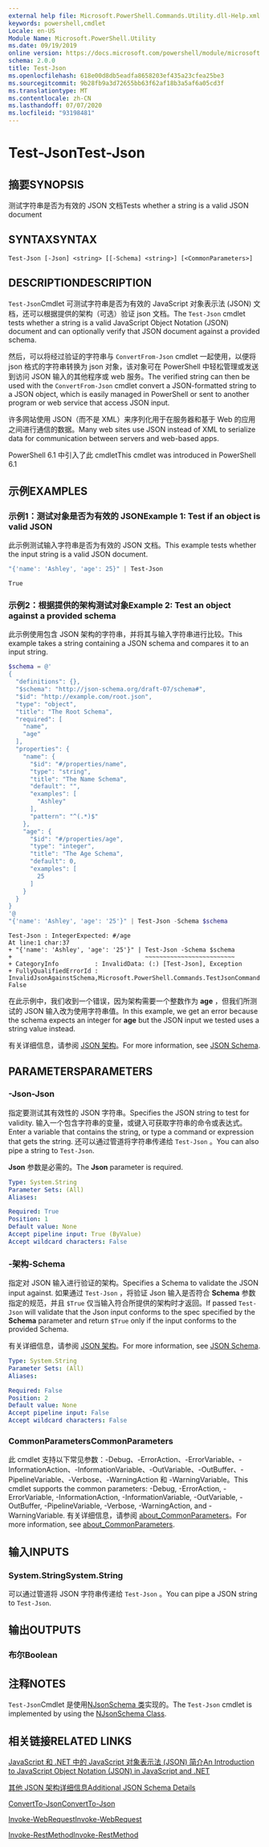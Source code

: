 ```yaml
---
external help file: Microsoft.PowerShell.Commands.Utility.dll-Help.xml
keywords: powershell,cmdlet
Locale: en-US
Module Name: Microsoft.PowerShell.Utility
ms.date: 09/19/2019
online version: https://docs.microsoft.com/powershell/module/microsoft.powershell.utility/test-json?view=powershell-6&WT.mc_id=ps-gethelp
schema: 2.0.0
title: Test-Json
ms.openlocfilehash: 618e00d8db5eadfa8658203ef435a23cfea25be3
ms.sourcegitcommit: 9b28fb9a3d72655bb63f62af18b3a5af6a05cd3f
ms.translationtype: MT
ms.contentlocale: zh-CN
ms.lasthandoff: 07/07/2020
ms.locfileid: "93198481"
---
```

# <span data-ttu-id="556c8-103">Test-Json</span><span class="sxs-lookup"><span data-stu-id="556c8-103">Test-Json</span></span>

## <span data-ttu-id="556c8-104">摘要</span><span class="sxs-lookup"><span data-stu-id="556c8-104">SYNOPSIS</span></span>
<span data-ttu-id="556c8-105">测试字符串是否为有效的 JSON 文档</span><span class="sxs-lookup"><span data-stu-id="556c8-105">Tests whether a string is a valid JSON document</span></span>

## <span data-ttu-id="556c8-106">SYNTAX</span><span class="sxs-lookup"><span data-stu-id="556c8-106">SYNTAX</span></span>

```
Test-Json [-Json] <string> [[-Schema] <string>] [<CommonParameters>]
```

## <span data-ttu-id="556c8-107">DESCRIPTION</span><span class="sxs-lookup"><span data-stu-id="556c8-107">DESCRIPTION</span></span>

<span data-ttu-id="556c8-108">`Test-Json`Cmdlet 可测试字符串是否为有效的 JavaScript 对象表示法 (JSON) 文档，还可以根据提供的架构（可选）验证 json 文档。</span><span class="sxs-lookup"><span data-stu-id="556c8-108">The `Test-Json` cmdlet tests whether a string is a valid JavaScript Object Notation (JSON) document and can optionally verify that JSON document against a provided schema.</span></span>

<span data-ttu-id="556c8-109">然后，可以将经过验证的字符串与 `ConvertFrom-Json` cmdlet 一起使用，以便将 json 格式的字符串转换为 json 对象，该对象可在 PowerShell 中轻松管理或发送到访问 JSON 输入的其他程序或 web 服务。</span><span class="sxs-lookup"><span data-stu-id="556c8-109">The verified string can then be used with the `ConvertFrom-Json` cmdlet convert a JSON-formatted string to a JSON object, which is easily managed in PowerShell or sent to another program or web service that access JSON input.</span></span>

<span data-ttu-id="556c8-110">许多网站使用 JSON（而不是 XML）来序列化用于在服务器和基于 Web 的应用之间进行通信的数据。</span><span class="sxs-lookup"><span data-stu-id="556c8-110">Many web sites use JSON instead of XML to serialize data for communication between servers and web-based apps.</span></span>

<span data-ttu-id="556c8-111">PowerShell 6.1 中引入了此 cmdlet</span><span class="sxs-lookup"><span data-stu-id="556c8-111">This cmdlet was introduced in PowerShell 6.1</span></span>

## <span data-ttu-id="556c8-112">示例</span><span class="sxs-lookup"><span data-stu-id="556c8-112">EXAMPLES</span></span>

### <span data-ttu-id="556c8-113">示例1：测试对象是否为有效的 JSON</span><span class="sxs-lookup"><span data-stu-id="556c8-113">Example 1: Test if an object is valid JSON</span></span>

<span data-ttu-id="556c8-114">此示例测试输入字符串是否为有效的 JSON 文档。</span><span class="sxs-lookup"><span data-stu-id="556c8-114">This example tests whether the input string is a valid JSON document.</span></span>

```powershell
"{'name': 'Ashley', 'age': 25}" | Test-Json
```

```Output
True
```

### <span data-ttu-id="556c8-115">示例2：根据提供的架构测试对象</span><span class="sxs-lookup"><span data-stu-id="556c8-115">Example 2: Test an object against a provided schema</span></span>

<span data-ttu-id="556c8-116">此示例使用包含 JSON 架构的字符串，并将其与输入字符串进行比较。</span><span class="sxs-lookup"><span data-stu-id="556c8-116">This example takes a string containing a JSON schema and compares it to an input string.</span></span>

```powershell
$schema = @'
{
  "definitions": {},
  "$schema": "http://json-schema.org/draft-07/schema#",
  "$id": "http://example.com/root.json",
  "type": "object",
  "title": "The Root Schema",
  "required": [
    "name",
    "age"
  ],
  "properties": {
    "name": {
      "$id": "#/properties/name",
      "type": "string",
      "title": "The Name Schema",
      "default": "",
      "examples": [
        "Ashley"
      ],
      "pattern": "^(.*)$"
    },
    "age": {
      "$id": "#/properties/age",
      "type": "integer",
      "title": "The Age Schema",
      "default": 0,
      "examples": [
        25
      ]
    }
  }
}
'@
"{'name': 'Ashley', 'age': '25'}" | Test-Json -Schema $schema
```

```Output
Test-Json : IntegerExpected: #/age
At line:1 char:37
+ "{'name': 'Ashley', 'age': '25'}" | Test-Json -Schema $schema
+                                     ~~~~~~~~~~~~~~~~~~~~~~~~~
+ CategoryInfo          : InvalidData: (:) [Test-Json], Exception
+ FullyQualifiedErrorId : InvalidJsonAgainstSchema,Microsoft.PowerShell.Commands.TestJsonCommand
False
```

<span data-ttu-id="556c8-117">在此示例中，我们收到一个错误，因为架构需要一个整数作为 **age** ，但我们所测试的 JSON 输入改为使用字符串值。</span><span class="sxs-lookup"><span data-stu-id="556c8-117">In this example, we get an error because the schema expects an integer for **age** but the JSON input we tested uses a string value instead.</span></span>

<span data-ttu-id="556c8-118">有关详细信息，请参阅 [JSON 架构](https://json-schema.org/)。</span><span class="sxs-lookup"><span data-stu-id="556c8-118">For more information, see [JSON Schema](https://json-schema.org/).</span></span>

## <span data-ttu-id="556c8-119">PARAMETERS</span><span class="sxs-lookup"><span data-stu-id="556c8-119">PARAMETERS</span></span>

### <span data-ttu-id="556c8-120">-Json</span><span class="sxs-lookup"><span data-stu-id="556c8-120">-Json</span></span>

<span data-ttu-id="556c8-121">指定要测试其有效性的 JSON 字符串。</span><span class="sxs-lookup"><span data-stu-id="556c8-121">Specifies the JSON string to test for validity.</span></span> <span data-ttu-id="556c8-122">输入一个包含字符串的变量，或键入可获取字符串的命令或表达式。</span><span class="sxs-lookup"><span data-stu-id="556c8-122">Enter a variable that contains the string, or type a command or expression that gets the string.</span></span> <span data-ttu-id="556c8-123">还可以通过管道将字符串传递给 `Test-Json` 。</span><span class="sxs-lookup"><span data-stu-id="556c8-123">You can also pipe a string to `Test-Json`.</span></span>

<span data-ttu-id="556c8-124">**Json** 参数是必需的。</span><span class="sxs-lookup"><span data-stu-id="556c8-124">The **Json** parameter is required.</span></span>

```yaml
Type: System.String
Parameter Sets: (All)
Aliases:

Required: True
Position: 1
Default value: None
Accept pipeline input: True (ByValue)
Accept wildcard characters: False
```

### <span data-ttu-id="556c8-125">-架构</span><span class="sxs-lookup"><span data-stu-id="556c8-125">-Schema</span></span>

<span data-ttu-id="556c8-126">指定对 JSON 输入进行验证的架构。</span><span class="sxs-lookup"><span data-stu-id="556c8-126">Specifies a Schema to validate the JSON input against.</span></span> <span data-ttu-id="556c8-127">如果通过 `Test-Json` ，将验证 Json 输入是否符合 **Schema** 参数指定的规范，并且 `$True` 仅当输入符合所提供的架构时才返回。</span><span class="sxs-lookup"><span data-stu-id="556c8-127">If passed `Test-Json` will validate that the Json input conforms to the spec specified by the **Schema** parameter and return `$True` only if the input conforms to the provided Schema.</span></span>

<span data-ttu-id="556c8-128">有关详细信息，请参阅 [JSON 架构](https://json-schema.org/)。</span><span class="sxs-lookup"><span data-stu-id="556c8-128">For more information, see [JSON Schema](https://json-schema.org/).</span></span>

```yaml
Type: System.String
Parameter Sets: (All)
Aliases:

Required: False
Position: 2
Default value: None
Accept pipeline input: False
Accept wildcard characters: False
```

### <span data-ttu-id="556c8-129">CommonParameters</span><span class="sxs-lookup"><span data-stu-id="556c8-129">CommonParameters</span></span>

<span data-ttu-id="556c8-130">此 cmdlet 支持以下常见参数：-Debug、-ErrorAction、-ErrorVariable、-InformationAction、-InformationVariable、-OutVariable、-OutBuffer、-PipelineVariable、-Verbose、-WarningAction 和 -WarningVariable。</span><span class="sxs-lookup"><span data-stu-id="556c8-130">This cmdlet supports the common parameters: -Debug, -ErrorAction, -ErrorVariable, -InformationAction, -InformationVariable, -OutVariable, -OutBuffer, -PipelineVariable, -Verbose, -WarningAction, and -WarningVariable.</span></span> <span data-ttu-id="556c8-131">有关详细信息，请参阅 [about_CommonParameters](https://go.microsoft.com/fwlink/?LinkID=113216)。</span><span class="sxs-lookup"><span data-stu-id="556c8-131">For more information, see [about_CommonParameters](https://go.microsoft.com/fwlink/?LinkID=113216).</span></span>

## <span data-ttu-id="556c8-132">输入</span><span class="sxs-lookup"><span data-stu-id="556c8-132">INPUTS</span></span>

### <span data-ttu-id="556c8-133">System.String</span><span class="sxs-lookup"><span data-stu-id="556c8-133">System.String</span></span>

<span data-ttu-id="556c8-134">可以通过管道将 JSON 字符串传递给 `Test-Json` 。</span><span class="sxs-lookup"><span data-stu-id="556c8-134">You can pipe a JSON string to `Test-Json`.</span></span>

## <span data-ttu-id="556c8-135">输出</span><span class="sxs-lookup"><span data-stu-id="556c8-135">OUTPUTS</span></span>

### <span data-ttu-id="556c8-136">布尔</span><span class="sxs-lookup"><span data-stu-id="556c8-136">Boolean</span></span>

## <span data-ttu-id="556c8-137">注释</span><span class="sxs-lookup"><span data-stu-id="556c8-137">NOTES</span></span>

<span data-ttu-id="556c8-138">`Test-Json`Cmdlet 是使用[NJsonSchema 类](https://github.com/RSuter/NJsonSchema)实现的。</span><span class="sxs-lookup"><span data-stu-id="556c8-138">The `Test-Json` cmdlet is implemented by using the [NJsonSchema Class](https://github.com/RSuter/NJsonSchema).</span></span>

## <span data-ttu-id="556c8-139">相关链接</span><span class="sxs-lookup"><span data-stu-id="556c8-139">RELATED LINKS</span></span>

<span data-ttu-id="556c8-140">[JavaScript 和 .NET 中的 JavaScript 对象表示法 (JSON) 简介](/previous-versions/dotnet/articles/bb299886(v=msdn.10))</span><span class="sxs-lookup"><span data-stu-id="556c8-140">[An Introduction to JavaScript Object Notation (JSON) in JavaScript and .NET](/previous-versions/dotnet/articles/bb299886(v=msdn.10))</span></span>

[<span data-ttu-id="556c8-141">其他 JSON 架构详细信息</span><span class="sxs-lookup"><span data-stu-id="556c8-141">Additional JSON Schema Details</span></span>](https://json-schema.org/)

[<span data-ttu-id="556c8-142">ConvertTo-Json</span><span class="sxs-lookup"><span data-stu-id="556c8-142">ConvertTo-Json</span></span>](ConvertTo-Json.md)

[<span data-ttu-id="556c8-143">Invoke-WebRequest</span><span class="sxs-lookup"><span data-stu-id="556c8-143">Invoke-WebRequest</span></span>](Invoke-WebRequest.md)

[<span data-ttu-id="556c8-144">Invoke-RestMethod</span><span class="sxs-lookup"><span data-stu-id="556c8-144">Invoke-RestMethod</span></span>](Invoke-RestMethod.md)
